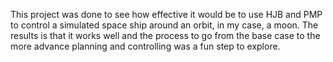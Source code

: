 This project was done to see how effective it would be to use HJB and PMP to control a simulated space ship around an orbit, in my case, a moon. The results is that it works well and the process to go from the base case to the more advance planning and controlling was a fun step to explore.